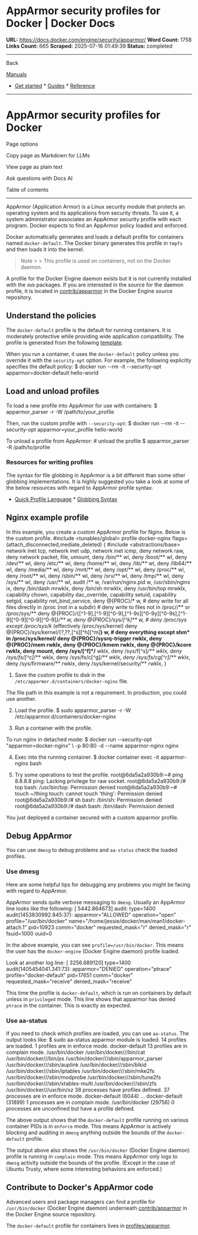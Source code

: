 # AppArmor security profiles for Docker | Docker Docs

**URL:** https://docs.docker.com/engine/security/apparmor/
**Word Count:** 1758
**Links Count:** 665
**Scraped:** 2025-07-16 01:49:39
**Status:** completed

---

Back

[Manuals](https://docs.docker.com/manuals/)

  * [Get started](https://docs.docker.com/get-started/)   * [Guides](https://docs.docker.com/guides/)   * [Reference](https://docs.docker.com/reference/)

* * *

# AppArmor security profiles for Docker

Page options

Copy page as Markdown for LLMs

View page as plain text

Ask questions with Docs AI

Table of contents

* * *

AppArmor \(Application Armor\) is a Linux security module that protects an operating system and its applications from security threats. To use it, a system administrator associates an AppArmor security profile with each program. Docker expects to find an AppArmor policy loaded and enforced.

Docker automatically generates and loads a default profile for containers named `docker-default`. The Docker binary generates this profile in `tmpfs` and then loads it into the kernel.

> Note >  > This profile is used on containers, not on the Docker daemon.

A profile for the Docker Engine daemon exists but it is not currently installed with the `deb` packages. If you are interested in the source for the daemon profile, it is located in [contrib/apparmor](https://github.com/moby/moby/tree/master/contrib/apparmor) in the Docker Engine source repository.

## Understand the policies

The `docker-default` profile is the default for running containers. It is moderately protective while providing wide application compatibility. The profile is generated from the following [template](https://github.com/moby/moby/blob/master/profiles/apparmor/template.go).

When you run a container, it uses the `docker-default` policy unless you override it with the `security-opt` option. For example, the following explicitly specifies the default policy:               $ docker run --rm -it --security-opt apparmor=docker-default hello-world     

## Load and unload profiles

To load a new profile into AppArmor for use with containers:               $ apparmor_parser -r -W /path/to/your_profile     

Then, run the custom profile with `--security-opt`:               $ docker run --rm -it --security-opt apparmor=your_profile hello-world     

To unload a profile from AppArmor:               # unload the profile     $ apparmor_parser -R /path/to/profile     

### Resources for writing profiles

The syntax for file globbing in AppArmor is a bit different than some other globbing implementations. It is highly suggested you take a look at some of the below resources with regard to AppArmor profile syntax.

  * [Quick Profile Language](https://gitlab.com/apparmor/apparmor/wikis/QuickProfileLanguage)   * [Globbing Syntax](https://gitlab.com/apparmor/apparmor/wikis/AppArmor_Core_Policy_Reference#AppArmor_globbing_syntax)

## Nginx example profile

In this example, you create a custom AppArmor profile for Nginx. Below is the custom profile.               #include <tunables/global>               profile docker-nginx flags=(attach_disconnected,mediate_deleted) {       #include <abstractions/base>            network inet tcp,       network inet udp,       network inet icmp,            deny network raw,            deny network packet,            file,       umount,            deny /bin/** wl,       deny /boot/** wl,       deny /dev/** wl,       deny /etc/** wl,       deny /home/** wl,       deny /lib/** wl,       deny /lib64/** wl,       deny /media/** wl,       deny /mnt/** wl,       deny /opt/** wl,       deny /proc/** wl,       deny /root/** wl,       deny /sbin/** wl,       deny /srv/** wl,       deny /tmp/** wl,       deny /sys/** wl,       deny /usr/** wl,            audit /** w,            /var/run/nginx.pid w,            /usr/sbin/nginx ix,            deny /bin/dash mrwklx,       deny /bin/sh mrwklx,       deny /usr/bin/top mrwklx,                 capability chown,       capability dac_override,       capability setuid,       capability setgid,       capability net_bind_service,            deny @{PROC}/* w,   # deny write for all files directly in /proc (not in a subdir)       # deny write to files not in /proc/<number>/** or /proc/sys/**       deny @{PROC}/{[^1-9],[^1-9][^0-9],[^1-9s][^0-9y][^0-9s],[^1-9][^0-9][^0-9][^0-9]*}/** w,       deny @{PROC}/sys/[^k]** w,  # deny /proc/sys except /proc/sys/k* (effectively /proc/sys/kernel)       deny @{PROC}/sys/kernel/{?,??,[^s][^h][^m]**} w,  # deny everything except shm* in /proc/sys/kernel/       deny @{PROC}/sysrq-trigger rwklx,       deny @{PROC}/mem rwklx,       deny @{PROC}/kmem rwklx,       deny @{PROC}/kcore rwklx,            deny mount,            deny /sys/[^f]*/** wklx,       deny /sys/f[^s]*/** wklx,       deny /sys/fs/[^c]*/** wklx,       deny /sys/fs/c[^g]*/** wklx,       deny /sys/fs/cg[^r]*/** wklx,       deny /sys/firmware/** rwklx,       deny /sys/kernel/security/** rwklx,     }     

  1. Save the custom profile to disk in the `/etc/apparmor.d/containers/docker-nginx` file.

The file path in this example is not a requirement. In production, you could use another.

  2. Load the profile.                    $ sudo apparmor_parser -r -W /etc/apparmor.d/containers/docker-nginx          

  3. Run a container with the profile.

To run nginx in detached mode:                    $ docker run --security-opt "apparmor=docker-nginx" \               -p 80:80 -d --name apparmor-nginx nginx          

  4. Exec into the running container.                    $ docker container exec -it apparmor-nginx bash          

  5. Try some operations to test the profile.                    root@6da5a2a930b9:~# ping 8.8.8.8          ping: Lacking privilege for raw socket.                    root@6da5a2a930b9:/# top          bash: /usr/bin/top: Permission denied                    root@6da5a2a930b9:~# touch ~/thing          touch: cannot touch 'thing': Permission denied                    root@6da5a2a930b9:/# sh          bash: /bin/sh: Permission denied                    root@6da5a2a930b9:/# dash          bash: /bin/dash: Permission denied          

You just deployed a container secured with a custom apparmor profile.

## Debug AppArmor

You can use `dmesg` to debug problems and `aa-status` check the loaded profiles.

### Use dmesg

Here are some helpful tips for debugging any problems you might be facing with regard to AppArmor.

AppArmor sends quite verbose messaging to `dmesg`. Usually an AppArmor line looks like the following:               [ 5442.864673] audit: type=1400 audit(1453830992.845:37): apparmor="ALLOWED" operation="open" profile="/usr/bin/docker" name="/home/jessie/docker/man/man1/docker-attach.1" pid=10923 comm="docker" requested_mask="r" denied_mask="r" fsuid=1000 ouid=0

In the above example, you can see `profile=/usr/bin/docker`. This means the user has the `docker-engine` \(Docker Engine daemon\) profile loaded.

Look at another log line:               [ 3256.689120] type=1400 audit(1405454041.341:73): apparmor="DENIED" operation="ptrace" profile="docker-default" pid=17651 comm="docker" requested_mask="receive" denied_mask="receive"

This time the profile is `docker-default`, which is run on containers by default unless in `privileged` mode. This line shows that apparmor has denied `ptrace` in the container. This is exactly as expected.

### Use aa-status

If you need to check which profiles are loaded, you can use `aa-status`. The output looks like:               $ sudo aa-status     apparmor module is loaded.     14 profiles are loaded.     1 profiles are in enforce mode.        docker-default     13 profiles are in complain mode.        /usr/bin/docker        /usr/bin/docker///bin/cat        /usr/bin/docker///bin/ps        /usr/bin/docker///sbin/apparmor_parser        /usr/bin/docker///sbin/auplink        /usr/bin/docker///sbin/blkid        /usr/bin/docker///sbin/iptables        /usr/bin/docker///sbin/mke2fs        /usr/bin/docker///sbin/modprobe        /usr/bin/docker///sbin/tune2fs        /usr/bin/docker///sbin/xtables-multi        /usr/bin/docker///sbin/zfs        /usr/bin/docker///usr/bin/xz     38 processes have profiles defined.     37 processes are in enforce mode.        docker-default (6044)        ...        docker-default (31899)     1 processes are in complain mode.        /usr/bin/docker (29756)     0 processes are unconfined but have a profile defined.     

The above output shows that the `docker-default` profile running on various container PIDs is in `enforce` mode. This means AppArmor is actively blocking and auditing in `dmesg` anything outside the bounds of the `docker-default` profile.

The output above also shows the `/usr/bin/docker` \(Docker Engine daemon\) profile is running in `complain` mode. This means AppArmor only logs to `dmesg` activity outside the bounds of the profile. \(Except in the case of Ubuntu Trusty, where some interesting behaviors are enforced.\)

## Contribute to Docker's AppArmor code

Advanced users and package managers can find a profile for `/usr/bin/docker` \(Docker Engine daemon\) underneath [contrib/apparmor](https://github.com/moby/moby/tree/master/contrib/apparmor) in the Docker Engine source repository.

The `docker-default` profile for containers lives in [profiles/apparmor](https://github.com/moby/moby/tree/master/profiles/apparmor).